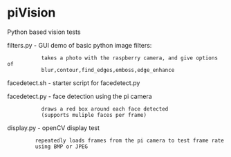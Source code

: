 piVision
========

Python based vision tests

filters.py - GUI demo of basic python image filters:

               takes a photo with the raspberry camera, and give options of 
               blur,contour,find_edges,emboss,edge_enhance

             
facedetect.sh - starter script for  facedetect.py

facedetect.py - face detection using the pi camera

               draws a red box around each face detected
               (supports muliple faces per frame)


display.py - openCV display test

             repeatedly loads frames from the pi camera to test frame rate
             using BMP or JPEG
